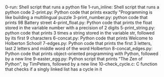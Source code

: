 0-run: Shell script that runs a python file 
1-run_inline: Shell script that runs a python code
2-print.py: Python code that prints exactly "Programming is like building a multilingual puzzle
3-print_number.py: python code that prints 98 Battery street
4-print_float.py: Python code that prints the float stored in the variable number with a precision of 2 digits
5-print_string.py: python code that prints 3 times a string stored in the variable str, followed by its first 9 characters
6-concat.py: Python code that prints Welcome to Holberton School!
7-edges.py: Python code that prints the first 3 letters, last 2 letters and middle word of the word Holberton
8-concat_edges.py: Python code that prints object-oriented programming with Python, followed by a new line
9-easter_egg.py: Python script that prints “The Zen of Python”, by TimPeters, followed by a new line
10-check_cycle.c: C function that checks if a singly linked list has a cycle in it
